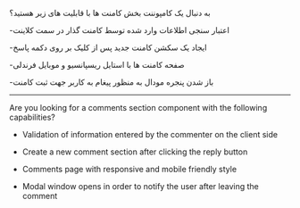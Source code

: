 به دنبال یک کامپوننت بخش کامنت ها با قابلیت های زیر هستید؟

-اعتبار سنجی اطلاعات وارد شده توسط کامنت گذار در سمت کلاینت

-ایجاد یک سکشن کامنت جدید پس از کلیک بر روی دکمه پاسخ

-صفحه کامنت ها با استایل ریسپانسیو و موبایل فرندلی

-باز شدن پنجره مودال به منظور پیغام به کاربر جهت ثبت کامنت

----------------------------------------
Are you looking for a comments section component with the following capabilities?

- Validation of information entered by the commenter on the client side

- Create a new comment section after clicking the reply button

- Comments page with responsive and mobile friendly style 

- Modal window opens in order to notify the user after leaving the comment
